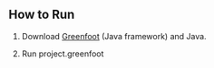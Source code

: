 ## How to Run
1. Download [Greenfoot](https://www.greenfoot.org/download) (Java framework) and Java.

2. Run project.greenfoot
